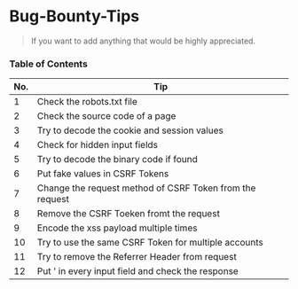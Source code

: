 # Bug-Bounty-Tips

> If you want to add anything that would be highly appreciated.

### Table of Contents

| No. | Tip                                                      |
| --- | -------------------------------------------------------- |
| 1   | Check the robots.txt file                                |
| 2   | Check the source code of a page                          |
| 3   | Try to decode the cookie and session values              |
| 4   | Check for hidden input fields                            |
| 5   | Try to decode the binary code if found                   |
| 6   | Put fake values in CSRF Tokens                           |
| 7   | Change the request method of CSRF Token from the request |
| 8   | Remove the CSRF Toeken fromt the request                 |
| 9   | Encode the xss payload multiple times                    |
| 10  | Try to use the same CSRF Token for multiple accounts     |
| 11  | Try to remove the Referrer Header from request           |
| 12  | Put ' in every input field and check the response        |
